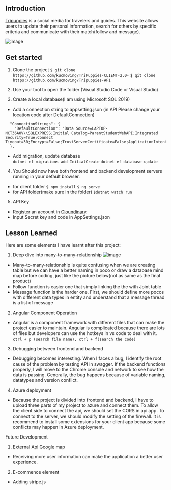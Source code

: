 <h2>Introduction</h2>

[Tripuppies](https://tricli.azurewebsites.net/) is a social media for travelers and guides. This website allows users to update their personal information, search for others by specific criteria and communicate with their match(follow and message).

![image](https://user-images.githubusercontent.com/92262463/179397781-66bc7e23-fa53-4a1b-af05-a2982938d216.png)


<h2>Get started</h2>

1. Clone the project
```$ git clone https://github.com/kucmoving/TriPuppies-CLIENT-2.0-```
```$ git clone https://github.com/kucmoving/Tripuppies-API```

2. Use your tool to open the folder (Visual Studio Code or Visual Studio)

3. Create a local database(I am using Microsoft SQL 2019)
* Add a connection string to appsetting.json (in API Please change your location code after DefaultConnection)<br>
```{
  "ConnectionStrings": {
    "DefaultConnection": "Data Source=LAPTOP-NCT36AOV\\SQLEXPRESS;Initial Catalog=ParentStudentWebAPI;Integrated Security=True;Connect Timeout=30;Encrypt=False;TrustServerCertificate=False;ApplicationIntent=ReadWrite;MultiSubnetFailover=False"
  },
```
* Add migration, update database<br>
```dotnet ef migrations add InitialCreate```
```dotnet ef database update```

4. You Should now have both frontend and backend development servers running in your default browser.
* for client folder ```$ npm install``` ```$ ng serve```
* for API folder(make sure in the folder) ```$dotnet watch run```

5. API Key
* Register an account in [Cloundinary](https://cloudinary.com/)
* Input Secret key and code in AppSettings.json


<h2>Lesson Learned</h2>

Here are some elements I have learnt after this project:<br>

1. Deep dive into many-to-many-relationship
![image](https://user-images.githubusercontent.com/92262463/179399762-07dd47ca-79a5-40d6-bb44-eef6345efd05.png)
* Many-to-many-relationship is quite confusing when we are creating table but we can have a better naming in poco or draw a database mind map before coding, just 
like the picture below(not as same as the final product)<br>
* Follow function is easier one that simply linking the the <AppUser> with Joint table <UserFollower>
* Message function is the harder one. First, we should define more pocos with different data types in entity and understand that a message thread is a list of message

2. Angular Component Operation
* Angular is a component framework with different files that can make the project easier to maintain. Angular is complicated because there are lots of files but developers can use the hotkeys in vs code to deal with it.
```ctrl + p (search file name), ctrl + f(search the code)``` 

3. Debugging between frontend and backend
* Debugging becomes interesting. When I faces a bug, I identify the root cause of the problem by testing API in swagger. If the backend functions properly, I will move to the Chrome console and network to see how the data is passing. Generally, the bug happens because of variable naming, datatypes and version conflict.

4. Azure deployment
* Because the project is divided into frontend and backend, I have to upload three parts of my project to azure and connect them. To allow the client side to connect the api, we should set the CORS in api app. To connect to the server, we should modify the setting of the firewall. It is recommend to install some extensions for your client app because some conflicts may happen in Azure deployment.


Future Development 
1. External Api Google map
* Receiving more user information can make the application a better user experience.

2. E-commence element 
* Adding stripe.js 
